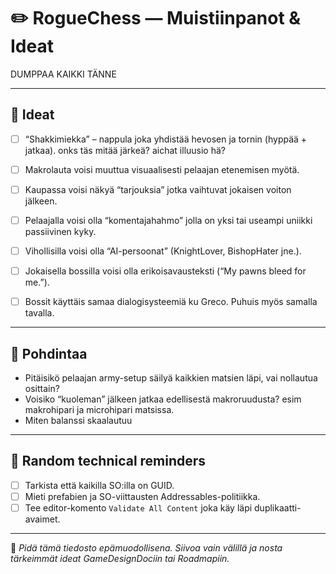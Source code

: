 # ✏️ RogueChess — Muistiinpanot & Ideat

DUMPPAA KAIKKI TÄNNE

---

## 🔹 Ideat

- [ ] “Shakkimiekka” – nappula joka yhdistää hevosen ja tornin (hyppää + jatkaa). onks täs mitää järkeä? aichat illuusio hä?
- [ ] Makrolauta voisi muuttua visuaalisesti pelaajan etenemisen myötä.
- [ ] Kaupassa voisi näkyä “tarjouksia” jotka vaihtuvat jokaisen voiton jälkeen.
- [ ] Pelaajalla voisi olla “komentajahahmo” jolla on yksi tai useampi uniikki passiivinen kyky.
- [ ] Vihollisilla voisi olla “AI-persoonat” (KnightLover, BishopHater jne.).
- [ ] Jokaisella bossilla voisi olla erikoisavausteksti (“My pawns bleed for me.”). 
- [ ] Bossit käyttäis samaa dialogisysteemiä ku Greco. Puhuis myös samalla tavalla.


---

## 🔹 Pohdintaa

- Pitäisikö pelaajan army-setup säilyä kaikkien matsien läpi, vai nollautua osittain?
- Voisiko “kuoleman” jälkeen jatkaa edellisestä makroruudusta? esim makrohipari ja microhipari matsissa.
- Miten balanssi skaalautuu

---

## 🔹 Random technical reminders

- [ ] Tarkista että kaikilla SO:illa on GUID.  
- [ ] Mieti prefabien ja SO-viittausten Addressables-politiikka.  
- [ ] Tee editor-komento `Validate All Content` joka käy läpi duplikaatti-avaimet.  

---

🧩 *Pidä tämä tiedosto epämuodollisena. Siivoa vain välillä ja nosta tärkeimmät ideat GameDesignDociin tai Roadmapiin.*
